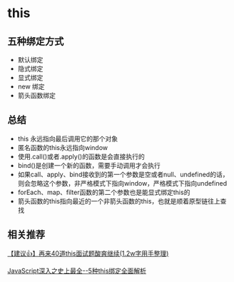 # this

## 五种绑定方式

- 默认绑定
- 隐式绑定
- 显式绑定
- new 绑定
- 箭头函数绑定

## 总结

- this 永远指向最后调用它的那个对象
- 匿名函数的this永远指向window
- 使用.call()或者.apply()的函数是会直接执行的
- bind()是创建一个新的函数，需要手动调用才会执行
- 如果call、apply、bind接收到的第一个参数是空或者null、undefined的话，则会忽略这个参数，非严格模式下指向window，严格模式下指向undefined
- forEach、map、filter函数的第二个参数也是能显式绑定this的
- 箭头函数的this指向最近的一个非箭头函数的this，也就是顺着原型链往上查找

## 相关推荐

[【建议👍】再来40道this面试题酸爽继续(1.2w字用手整理)](https://juejin.im/post/5e6358256fb9a07cd80f2e70)

[JavaScript深入之史上最全--5种this绑定全面解析]('https://muyiy.cn/blog/3/3.1.html#_1-%E8%B0%83%E7%94%A8%E4%BD%8D%E7%BD%AE')

